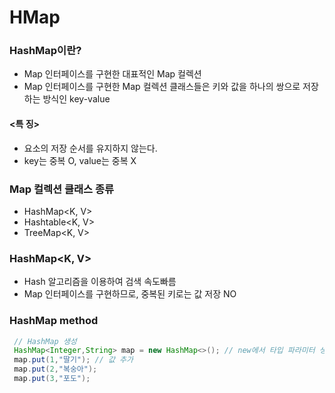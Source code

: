 # HMap
### HashMap이란?
 - Map 인터페이스를 구현한 대표적인 Map 컬렉션
 - Map 인터페이스를 구현한 Map 컬렉션 클래스들은 키와 값을 하나의 쌍으로 저장하는 방식인 key-value

#### <특 징>
 - 요소의 저장 순서를 유지하지 않는다.
 - key는 중복 O, value는 중복 X
 
### Map 컬렉션 클래스 종류
 - HashMap<K, V>
 - Hashtable<K, V>
 - TreeMap<K, V>

### HashMap<K, V>
- Hash 알고리즘을 이용하여 검색 속도빠름
- Map 인터페이스를 구현하므로, 중복된 키로는 값 저장 NO

### HashMap method
```  java
 // HashMap 생성
 HashMap<Integer,String> map = new HashMap<>(); // new에서 타입 파라미터 생략가능
 map.put(1,"딸기"); // 값 추가 
 map.put(2,"복숭아");
 map.put(3,"포도");
``` 
